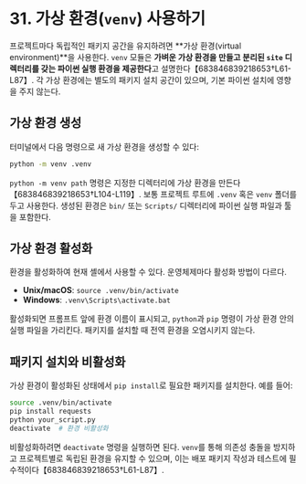 # 31. 가상 환경(`venv`) 사용하기

프로젝트마다 독립적인 패키지 공간을 유지하려면 **가상 환경(virtual environment)**을 사용한다. `venv` 모듈은 **가벼운 가상 환경을 만들고 분리된 `site` 디렉터리를 갖는 파이썬 실행 환경을 제공한다**고 설명한다【683846839218653†L61-L87】. 각 가상 환경에는 별도의 패키지 설치 공간이 있으며, 기본 파이썬 설치에 영향을 주지 않는다.

## 가상 환경 생성

터미널에서 다음 명령으로 새 가상 환경을 생성할 수 있다:

```sh
python -m venv .venv
```

`python -m venv path` 명령은 지정한 디렉터리에 가상 환경을 만든다【683846839218653†L104-L119】. 보통 프로젝트 루트에 `.venv` 혹은 `venv` 폴더를 두고 사용한다. 생성된 환경은 `bin/` 또는 `Scripts/` 디렉터리에 파이썬 실행 파일과 툴을 포함한다.

## 가상 환경 활성화

환경을 활성화하여 현재 셸에서 사용할 수 있다. 운영체제마다 활성화 방법이 다르다.

- **Unix/macOS**: `source .venv/bin/activate`
- **Windows**: `.venv\Scripts\activate.bat`

활성화되면 프롬프트 앞에 환경 이름이 표시되고, `python`과 `pip` 명령이 가상 환경 안의 실행 파일을 가리킨다. 패키지를 설치할 때 전역 환경을 오염시키지 않는다.

## 패키지 설치와 비활성화

가상 환경이 활성화된 상태에서 `pip install`로 필요한 패키지를 설치한다. 예를 들어:

```sh
source .venv/bin/activate
pip install requests
python your_script.py
deactivate  # 환경 비활성화
```

비활성화하려면 `deactivate` 명령을 실행하면 된다. `venv`를 통해 의존성 충돌을 방지하고 프로젝트별로 독립된 환경을 유지할 수 있으며, 이는 배포 패키지 작성과 테스트에 필수적이다【683846839218653†L61-L87】.